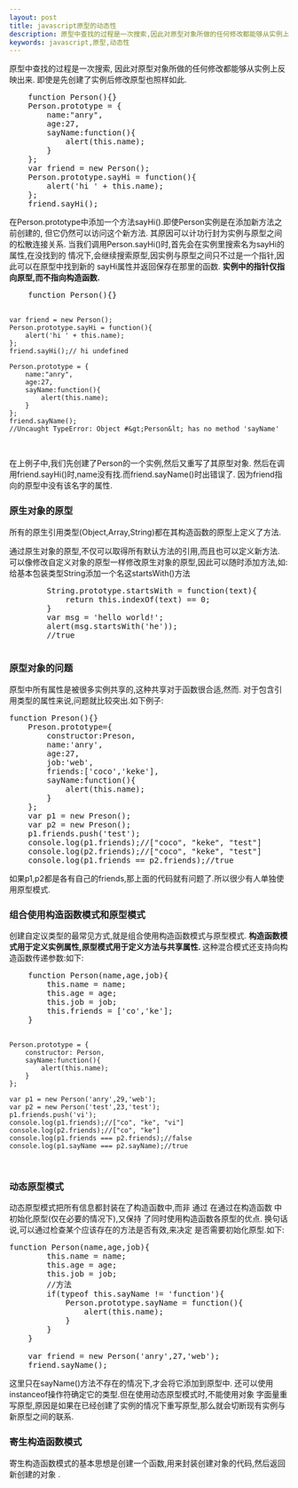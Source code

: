 ```yaml
---
layout: post
title: javascript原型的动态性
description: 原型中查找的过程是一次搜索,因此对原型对象所做的任何修改都能够从实例上反映出来.即使是先创建了实例后修改原型也照样如此.
keywords: javascript,原型,动态性
---
```


<p>
    原型中查找的过程是一次搜索,
    因此对原型对象所做的任何修改都能够从实例上反映出来.
    即使是先创建了实例后修改原型也照样如此.
</p>
<pre>
    function Person(){}
    Person.prototype = {
        name:"anry",
        age:27,
        sayName:function(){
            alert(this.name);
        }
    };
    var friend = new Person();
    Person.prototype.sayHi = function(){
        alert('hi ' + this.name);
    };
    friend.sayHi();
</pre>
<p>
    在Person.prototype中添加一个方法sayHi().即使Person实例是在添加新方法之前创建的,
    但它仍然可以访问这个新方法.
    其原因可以计功行封为实例与原型之间的松散连接关系.
    当我们调用Person.sayHi()时,首先会在实例里搜索名为sayHi的属性,在没找到的
    情况下,会继续搜索原型,因实例与原型之间只不过是一个指针,因此可以在原型中找到新的
    sayHi属性并返回保存在那里的函数.
    <strong>
        实例中的指针仅指向原型,而不指向构造函数.
    </strong>
</p>
<pre>
    function Person(){}

    var friend = new Person();
    Person.prototype.sayHi = function(){
        alert('hi ' + this.name);
    };
    friend.sayHi();// hi undefined

    Person.prototype = {
        name:"anry",
        age:27,
        sayName:function(){
            alert(this.name);
        }
    };
    friend.sayName();
    //Uncaught TypeError: Object #&gt;Person&lt; has no method 'sayName'
</pre>
<p>
    在上例子中,我们先创建了Person的一个实例,然后又重写了其原型对象.
    然后在调用friend.sayHi()时,name没有找.而friend.sayName()时出错误了.
    因为friend指向的原型中没有该名字的属性.
</p>

<h3>原生对象的原型</h3>
<p>
    所有的原生引用类型(Object,Array,String)都在其构造函数的原型上定义了方法.

</p>
<p>
    通过原生对象的原型,不仅可以取得所有默认方法的引用,而且也可以定义新方法.
    可以像修改自定义对象的原型一样修改原生对象的原型,因此可以随时添加方法,如:
    给基本包装类型String添加一个名这startsWith()方法
</p>
<pre>
        String.prototype.startsWith = function(text){
            return this.indexOf(text) == 0;
        }
        var msg = 'hello world!';
        alert(msg.startsWith('he'));
        //true

</pre>

<h3>原型对象的问题</h3>
<p>
    原型中所有属性是被很多实例共享的,这种共享对于函数很合适,然而.
    对于包含引用类型的属性来说,问题就比较突出.如下例子:
</p>
<pre>
function Preson(){}
    Preson.prototype={
        constructor:Preson,
        name:'anry',
        age:27,
        job:'web',
        friends:['coco','keke'],
        sayName:function(){
            alert(this.name);
        }
    };
    var p1 = new Preson();
    var p2 = new Preson();
    p1.friends.push('test');
    console.log(p1.friends);//["coco", "keke", "test"]
    console.log(p2.friends);//["coco", "keke", "test"]
    console.log(p1.friends == p2.friends);//true
</pre>
<p>如果p1,p2都是各有自己的friends,那上面的代码就有问题了.所以很少有人单独使用原型模式.</p>
<h3>组合使用构造函数模式和原型模式</h3>
<p>
    创建自定议类型的最常见方式,就是组合使用构造函数模式与原型模式.
    <strong>
        构造函数模式用于定义实例属性,原型模式用于定义方法与共享属性.
    </strong>
    这种混合模式还支持向构造函数传递参数:如下:
</p>
<pre>
    function Person(name,age,job){
        this.name = name;
        this.age = age;
        this.job = job;
        this.friends = ['co','ke'];
    }

    Person.prototype = {
        constructor: Person,
        sayName:function(){
            alert(this.name);
        }
    };

    var p1 = new Person('anry',29,'web');
    var p2 = new Person('test',23,'test');
    p1.friends.push('vi');
    console.log(p1.friends);//["co", "ke", "vi"]
    console.log(p2.friends);//["co", "ke"]
    console.log(p1.friends === p2.friends);//false
    console.log(p1.sayName === p2.sayName);//true
</pre>

<h3>
    动态原型模式
</h3>
<p>
    动态原型模式把所有信息都封装在了构造函数中,而非 通过 在通过在构造函数
    中初始化原型(仅在必要的情况下),又保持 了同时使用构造函数各原型的优点.
    换句话说,可以通过检查某个应该存在的方法是否有效,来决定 是否需要初始化原型.如下:
</p>

<pre>
function Person(name,age,job){
        this.name = name;
        this.age = age;
        this.job = job;
        //方法
        if(typeof this.sayName != 'function'){
            Person.prototype.sayName = function(){
                alert(this.name);
            }
        }
    }

    var friend = new Person('anry',27,'web');
    friend.sayName();
</pre>
<p>
    这里只在sayName()方法不存在的情况下,才会将它添加到原型中.
    还可以使用instanceof操作符确定它的类型.但在使用动态原型模式时,不能使用对象
    字面量重写原型,原因是如果在已经创建了实例的情况下重写原型,那么就会切断现有实例与新原型之间的联系.
</p>
<h3>寄生构造函数模式</h3>

<p>
    寄生构造函数模式的基本思想是创建一个函数,用来封装创建对象的代码,然后返回新创建的对象 .
</p>





















